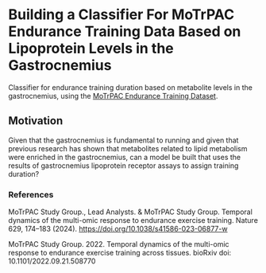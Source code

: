 # Building a Classifier For MoTrPAC Endurance Training Data Based on Lipoprotein Levels in the Gastrocnemius
Classifier for endurance training duration based on metabolite levels in the gastrocnemius, using the [MoTrPAC Endurance Training Dataset](https://github.com/MoTrPAC/MotrpacRatTraining6moData?tab=readme-ov-file). 

## Motivation
Given that the gastrocnemius is fundamental to running and given that previous research has shown that metabolites related to lipid metabolism were enriched in the gastrocnemius, can a model be built that uses the results of gastrocnemius lipoprotein receptor assays to assign training duration?

### References
MoTrPAC Study Group., Lead Analysts. & MoTrPAC Study Group. Temporal dynamics of the multi-omic response to endurance exercise training. Nature 629, 174–183 (2024). https://doi.org/10.1038/s41586-023-06877-w

MoTrPAC Study Group. 2022. Temporal dynamics of the multi-omic response to endurance exercise training across tissues. bioRxiv doi: 10.1101/2022.09.21.508770
